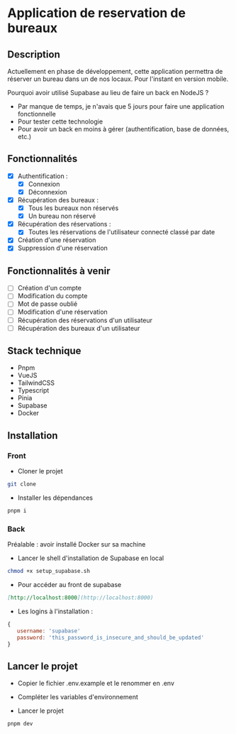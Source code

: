 # Application de reservation de bureaux
## Description
Actuellement en phase de développement, cette application permettra de réserver un bureau dans un de nos locaux. 
Pour l'instant en version mobile.

Pourquoi avoir utilisé Supabase au lieu de faire un back en NodeJS ?
- Par manque de temps, je n'avais que 5 jours pour faire une application fonctionnelle
- Pour tester cette technologie
- Pour avoir un back en moins à gérer (authentification, base de données, etc.)

## Fonctionnalités
- [x] Authentification :
   - [x] Connexion
   - [x] Déconnexion
- [x] Récupération des bureaux :
   - [x] Tous les bureaux non réservés
   - [x] Un bureau non réservé
- [x] Récupération des réservations :
   - [x] Toutes les réservations de l'utilisateur connecté classé par date
- [x] Création d'une réservation
- [x] Suppression d'une réservation

## Fonctionnalités à venir
- [ ] Création d'un compte
- [ ] Modification du compte
- [ ] Mot de passe oublié
- [ ] Modification d'une réservation
- [ ] Récupération des réservations d'un utilisateur
- [ ] Récupération des bureaux d'un utilisateur

## Stack technique
- Pnpm
- VueJS
- TailwindCSS
- Typescript
- Pinia
- Supabase
- Docker

## Installation
### Front
- Cloner le projet
```sh
git clone 
```
- Installer les dépendances
```sh
pnpm i
```

### Back
Préalable : avoir installé Docker sur sa machine

- Lancer le shell d'installation de Supabase en local
```sh
chmod +x setup_supabase.sh
```

- Pour accéder au front de supabase
```md
[http://localhost:8000](http://localhost:8000)
```

- Les logins à l'installation :
```js
{
   username: 'supabase'
   password: 'this_password_is_insecure_and_should_be_updated'
}
```

## Lancer le projet
- Copier le fichier .env.example et le renommer en .env
- Compléter les variables d'environnement

- Lancer le projet
```sh
pnpm dev
```
